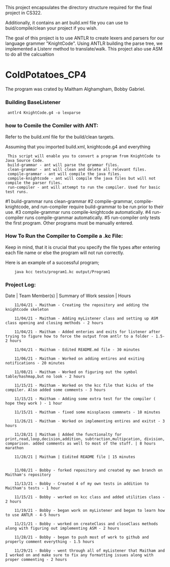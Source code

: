 
This project encapsulates the directory structure required for the final project in CS322. 

Additionally, it contains an ant build.xml file you can use to buid/compile/clean your project if you wish. 

The goal of this project is to use ANTLR to create lexers and parsers for our language grammer "KnightCode". Using ANTLR building the parse tree, we implemented a Listenr method to translate/walk. This project also use ASM to do all the calcualtion

# ColdPotatoes_CP4
The program was crated by Maitham Alghamgham, Bobby Gabriel.

### Building BaseListener 

	 antlr4 KnightCode.g4 -o lexparse

### how to Comile the Comiler with ANT:
Refer to the build.xml file for the build/clean targets.

Assuming that you imported build.xml, knightcode.g4 and everything 

	 This script will enable you to convert a program from KnightCode to Java Source Code.
     build-grammar - ant will parse the grammar files.
     clean-grammar - ant will clean and delete all relevant files.
     compile-grammar - ant will compile the java files.
     compile-knightcode - ant will compile the java files but will not compile the parser files.
     run-compiler - ant will attempt to run the compiler. Used for basic test runs.
	 
#1 build-grammar runs clean-grammar
#2 compile-grammar, compile-knightcode, and run-compiler require build-grammar to be run prior to their use.
#3 compile-grammar runs compile-knightcode automatically.
#4 run-compiler runs compile-grammar automatically.
#5 run-compiler only tests the first program. Other programs must be manually entered.

### How To Run the Compiler to Compile a .kc File:

Keep in mind, that it is crucial that you specify the file types after entering each file name or else the program will not run correctly. 

Here is an example of a successful program;

		java kcc tests/program1.kc output/Program1

### Project Log:

Date | Team Member(s) | Summary of Work session | Hours

		11/04/21 - Maitham - Creating the repository and adding the knightcode skeleton

		11/04/21 - Maitham - Adding myListener class and setting up ASM class opening and closing methods - 2 hours

		11/04/21 - Maitham - Added enteries and exits for listener after trying to figure how to force the output from antlr to a folder - 1.5-2 hours

		11/04/21 - Maitham - Edited README.md file - 30 minutes 

		11/06/21 - Maitham - Worked on adding entires and exiting notifications - 20 minutes  

		11/08/21 - Maitham - Worked on figuring out the symbol table/hashmap,but no look - 2 hours

		11/15/21 - Maitham - Worked on the kcc file that kicks of the compiler. Also added some comments - 3 hours

		11/15/21 - Maitham - Adding some extra test for the compiler ( hope they work ) - 1 hour 

		11/15/21 - Maitham - fixed some missplaces commnets - 10 minutes

		11/26/21 - Maitham - Worked on implementing entires and exitst - 3 hours  

		11/28/21 | Maitham | Added the functionalty for print,read,loop,decision,addition, subtraction,multipcation, division, comparison. added comments as well to most of the stuff. | 8 hours marathon
		
		11/28/21 | Maitham | Eidited README file | 15 minutes
		
		
		11/08/21 - Bobby - forked repository and created my own branch on Maitham's repository

		11/13/21 - Bobby - Created 4 of my own tests in addition to Maitham's tests - 1 hour

		11/15/21 - Bobby - worked on kcc class and added utilities class - 2 hours

		11/19/21 - Bobby - began work on myListener and began to learn how to use ANTLR - 4-5 hours

		11/21/21 - Bobby - worked on createClass and closeClass methods along with figuring out implementing ASM - 2 hours

		11/28/21 - Bobby - began to push most of work to github and properly comment everything - 1.5 hours

		11/29/21 - Bobby - went through all of myListener that Maitham and I worked on and make sure to fix any formatting issues along with proper commenting - 2 hours
